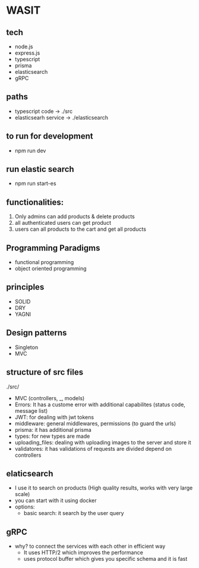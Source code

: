 # WASIT

## tech
  - node.js
  - express.js
  - typescript
  - prisma
  - elasticsearch
  - gRPC

## paths
  - typescript code -> ./src
  - elasticsearh service -> ./elasticsearch

## to run for development
  - npm run dev

## run elastic search
   - npm run start-es

## functionalities:
   1. Only admins can add products & delete products
   2. all authenticated users can get product
   3. users can all products to the cart and get all products

## Programming Paradigms
   - functional programming
   - object oriented programming

## principles
   - SOLID
   - DRY
   - YAGNI

## Design patterns
   - Singleton
   - MVC


## structure of src files 
  ./src/
  - MVC (controllers, _, models)
  - Errors: It has a custome error with additional capabilites (status code, message list)
  - JWT: for dealing with jwt tokens
  - middleware: general middlewares, permissions (to guard the urls)
  - prisma: it has additional prisma 
  - types: for new types are made
  - uploading_files: dealing with uploading images to the server and store it
  - validatores: it has validations of requests are divided depend on controllers
  

## elaticsearch
   - I use it to search on products (High quality results, works with very large scale)
   - you can start with it using docker
   - options:
     - basic search: it search by the user query

## gRPC
   - why? to connect the services with each other in efficient way
     - It uses HTTP/2 which improves the performance
     - uses protocol buffer which gives you specific schema and it is fast
   

